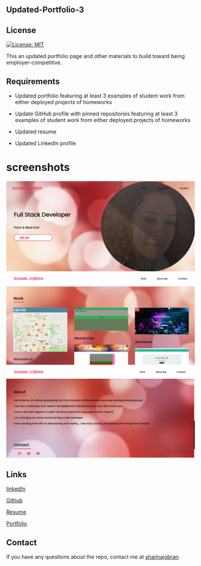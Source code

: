 ## Updated-Portfolio-3
## License
 [![License: MIT](https://img.shields.io/badge/License-MIT-yellow.svg)](https://opensource.org/licenses/MIT)



This an updated portfolio page and other materials to build toward being employer-competitive.

## Requirements

* Updated portfolio featuring at least 3 examples of student work from either deployed projects of homeworks

* Update GitHub profile with pinned repositories featuring at least 3 examples of student work from either deployed projects of homeworks

* Updated resume

* Updated LinkedIn profile

## 

# screenshots
![screenshot](images/12.jpg)
![screenshot](images/11.jpg)
![screenshot](images/14.jpg)


## Links
[linkedIn](https://www.linkedin.com/in/shaima-jobran-323472172/)

[Github](https://github.com/shaimajobran)

[Resume](images/Resume.pdf)

[Portfolio](https://shaimajobran.github.io/Updated-Potfolio-3/)

## Contact
If you have any questions about the repo, contact me at [shaimajobran](https://github.com/shaimajobran).

